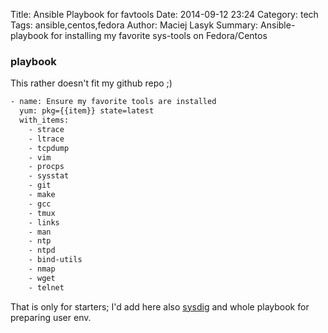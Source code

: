 Title: Ansible Playbook for favtools
Date: 2014-09-12 23:24
Category: tech
Tags: ansible,centos,fedora
Author: Maciej Lasyk
Summary: Ansible-playbook for installing my favorite sys-tools on Fedora/Centos

### playbook ###

This rather doesn't fit my github repo ;)

```bash
- name: Ensure my favorite tools are installed
  yum: pkg={{item}} state=latest
  with_items:
    - strace
    - ltrace
    - tcpdump
    - vim
    - procps
    - sysstat
    - git
    - make
    - gcc
    - tmux
    - links
    - man
    - ntp
    - ntpd
    - bind-utils
    - nmap
    - wget
    - telnet
```

That is only for starters; I'd add here also [sysdig](http://www.sysdig.org/) and whole playbook for preparing user env.
